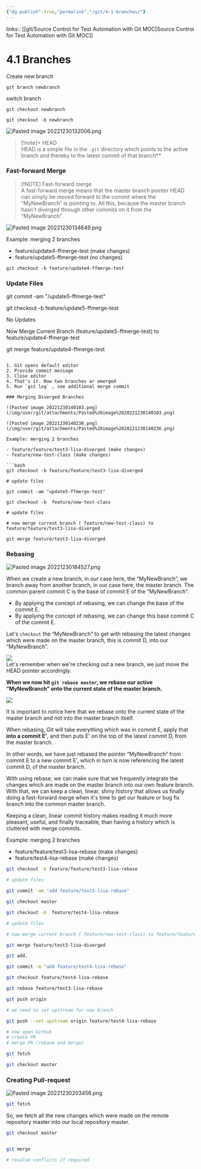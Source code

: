 ```yaml
---
{"dg-publish":true,"permalink":"/git/4-1-branches/"}
---
```



links:: [[git/Source Control for Test Automation with Git MOC\|Source Control for Test Automation with Git MOC]]

# 4.1 Branches

Create new branch

```
git branch newbranch
```

switch branch

```
git checkout newbranch
```

```
git checkout -b newbranch
```

![Pasted image 20221230132006.png](/img/user/git/attachments/Pasted%20image%2020221230132006.png)

> [!note]+ HEAD  
> HEAD is a simple file in the `.git` directory which points to the active branch and thereby to the latest commit of that branch** 

### Fast-forward Merge

> [!NOTE] Fast-forward merge  
> A fast-forward merge means that the master branch pointer HEAD can simply be moved forward to the commit where the “MyNewBranch” is pointing to. All this, because the master branch hasn't diverged through other commits on it from the “MyNewBranch”.

![Pasted image 20221230134649.png](/img/user/git/attachments/Pasted%20image%2020221230134649.png)

Example: merging 2 branches

- feature/update4-ffmerge-test (make changes)
- feature/update5-ffmerge-test (no changes)

```
git checkout -b feature/update4-ffmerge-test
```

### Update Files

git commit -am "/update5-ffmerge-test"

git checkout -b feature/update5-ffmerge-test

No Updates

Now Merge Current Branch (feature/update5-ffmerge-test) to feature/update4-ffmerge-test

git merge feature/update4-ffmerge-test

```

1. Git opens default editor
2. Provide commit message
3. Close editor
4. That's it. Now two branches ar emerged
5. Run `git log` , see additional merge commit

### Merging Diverged Branches

![Pasted image 20221230140103.png](/img/user/git/attachments/Pasted%20image%2020221230140103.png)

![Pasted image 20221230140236.png](/img/user/git/attachments/Pasted%20image%2020221230140236.png)

Example: merging 2 branches

- feature/feature/test3-lisa-diverged (make changes)
- feature/new-test-class (make changes)

```bash
git checkout -b feature/feature/test3-lisa-diverged

# update files

git commit -am "update5-ffmerge-test"

git checkout -b  feature/new-test-class

# update files

# now merge current branch ( feature/new-test-class) to feature/feature/test3-lisa-diverged

git merge feature/test3-lisa-diverged
```

### Rebasing

![Pasted image 20221230184527.png](/img/user/git/attachments/Pasted%20image%2020221230184527.png)

When we create a new branch, in our case here, the “MyNewBranch”, we branch away from another branch, in our case here, the master branch. The common parent commit C is the base of commit E of the “MyNewBranch”.

- By applying the concept of rebasing, we can change the base of the commit E.
- By applying the concept of rebasing, we can change this base commit C of the commit E.

Let's `checkout` the “MyNewBranch” to get with rebasing the latest changes which were made on the master branch, this is commit D, into our “MyNewBranch”.

![](https://testautomationu.applitools.com/course47/chapter4.1-img29.png)  
Let's remember when we're checking out a new branch, we just move the HEAD pointer accordingly.

**When we now hit `git rebase master`, we rebase our active “MyNewBranch” onto the current state of the master branch.**

![](https://testautomationu.applitools.com/course47/chapter4.1-img28.png)  

It is important to notice here that we rebase onto the current state of the master branch and not into the master branch itself.

When rebasing, Git will take everything which was in commit E, apply that **into a commit E'**, and then puts E' on the top of the latest commit D, from the master branch.

In other words, we have just rebased the pointer “MyNewBranch” from commit E to a new commit E', which in turn is now referencing the latest commit D, of the master branch.

With using rebase, we can make sure that we frequently integrate the changes which are made on the master branch into our own feature branch. With that, we can keep a clean, linear, shiny history that allows us finally doing a fast-forward merge when it's time to get our feature or bug fix branch into the common master branch.

Keeping a clean, linear commit history makes reading it much more pleasant, useful, and finally traceable, than having a history which is cluttered with merge commits.

Example: merging 2 branches

- feature/feature/test3-lisa-rebase (make changes)
- feature/test4-lisa-rebase (make changes)

```bash
git checkout -b feature/feature/test3-lisa-rebase

# update files

git commit -am "add feature/test3-lisa-rebase"

git checkout master 

git checkout -b  feature/test4-lisa-rebase 

# update files

# now merge current branch ( feature/new-test-class) to feature/feature/test3-lisa-diverged

git merge feature/test3-lisa-diverged

git add. 

git commit -m "add feature/test4-lisa-rebase"

git checkout feature/test4-lisa-rebase 

git rebase feature/test3-lisa-rebase

git push origin 

# we need to set upstream for new branch

git push --set-upstream origin feature/test4-lisa-rebase

# now open Github
# create PR
# merge PR (rebase and merge)

git fetch 

git checkout master 
```

### Creating Pull-request

![Pasted image 20221230203456.png](/img/user/git/attachments/Pasted%20image%2020221230203456.png)

```bash
git fetch
```

So, we fetch all the new changes which were made on the remote repository master into our local repository master.

```bash
git checkout master
```

```bash

git merge

# resolve conflicts if required
```
